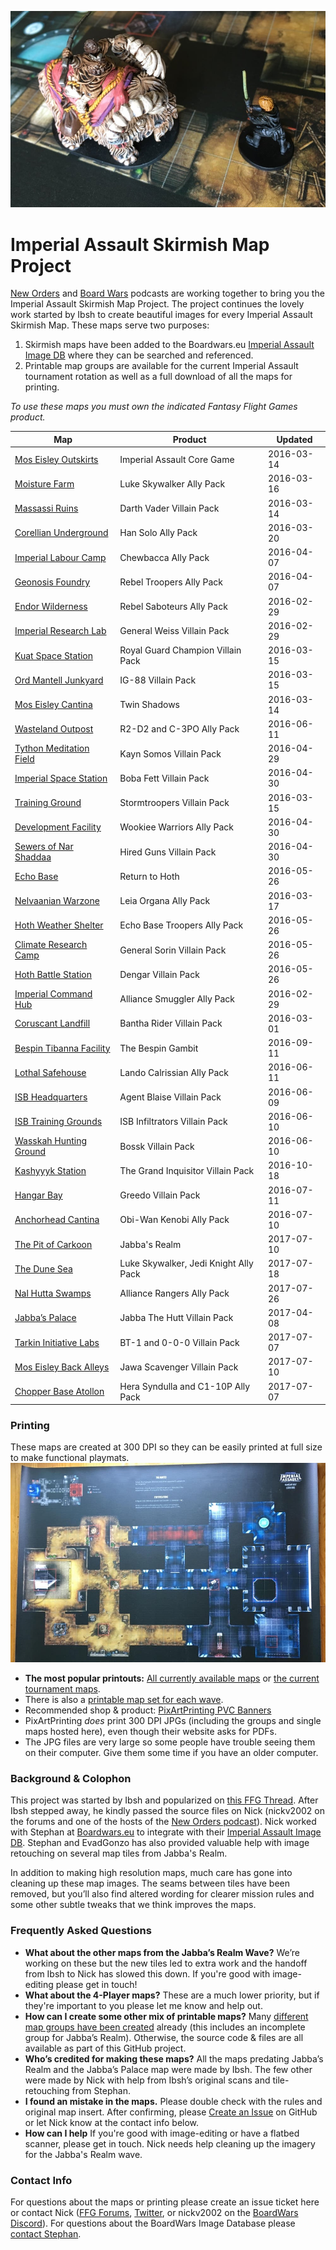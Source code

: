 ![detail map preview](web_images/map-preview.jpg)
# Imperial Assault Skirmish Map Project

[New Orders](https://neworders.xyz) and [Board Wars](http://boardwars.eu/) podcasts are working together to bring you the Imperial Assault Skirmish Map Project. The project continues the lovely work started by Ibsh to create beautiful images for every Imperial Assault Skirmish Map. These maps serve two purposes:

1. Skirmish maps have been added to the Boardwars.eu [Imperial Assault Image DB](http://cards.boardwars.eu/index.php?album=Skirmish-Maps) where they can be searched and referenced.
2. Printable map groups are available for the current Imperial Assault tournament rotation as well as a full download of all the maps for printing.

*To use these maps you must own the indicated Fantasy Flight Games product.*

| Map |Product| Updated |
|----|---|------|
|[Mos Eisley Outskirts](IA_Half-Res_Skirmish_Maps/01-halfres.jpg)|Imperial Assault Core Game|2016-03-14|
|[Moisture Farm](IA_Half-Res_Skirmish_Maps/02-halfres.jpg)|Luke Skywalker Ally Pack|2016-03-16|
|[Massassi Ruins](IA_Half-Res_Skirmish_Maps/03-halfres.jpg)|Darth Vader Villain Pack|2016-03-14|
|[Corellian Underground](IA_Half-Res_Skirmish_Maps/04-halfres.jpg)|Han Solo Ally Pack|2016-03-20|
|[Imperial Labour Camp](IA_Half-Res_Skirmish_Maps/05-halfres.jpg)|Chewbacca Ally Pack|2016-04-07|
|[Geonosis Foundry](IA_Half-Res_Skirmish_Maps/06-halfres.jpg)|Rebel Troopers Ally Pack|2016-04-07|
|[Endor Wilderness](IA_Half-Res_Skirmish_Maps/07-halfres.jpg)|Rebel Saboteurs Ally Pack|2016-02-29|
|[Imperial Research Lab](IA_Half-Res_Skirmish_Maps/08-halfres.jpg)|General Weiss Villain Pack|2016-02-29|
|[Kuat Space Station](IA_Half-Res_Skirmish_Maps/09-halfres.jpg)|Royal Guard Champion Villain Pack|2016-03-15|
|[Ord Mantell Junkyard](IA_Half-Res_Skirmish_Maps/10-halfres.jpg)|IG-88 Villain Pack|2016-03-15|
|[Mos Eisley Cantina](IA_Half-Res_Skirmish_Maps/11-halfres.jpg)|Twin Shadows|2016-03-14|
|[Wasteland Outpost](IA_Half-Res_Skirmish_Maps/12-halfres.jpg)|R2-D2 and C-3PO Ally Pack|2016-06-11|
|[Tython Meditation Field](IA_Half-Res_Skirmish_Maps/13-halfres.jpg)|Kayn Somos Villain Pack|2016-04-29|
|[Imperial Space Station](IA_Half-Res_Skirmish_Maps/14-halfres.jpg)|Boba Fett Villain Pack|2016-04-30|
|[Training Ground](IA_Half-Res_Skirmish_Maps/15-halfres.jpg)|Stormtroopers Villain Pack|2016-03-15|
|[Development Facility](IA_Half-Res_Skirmish_Maps/16-halfres.jpg)|Wookiee Warriors Ally Pack|2016-04-30|
|[Sewers of Nar Shaddaa](IA_Half-Res_Skirmish_Maps/17-halfres.jpg)|Hired Guns Villain Pack|2016-04-30|
|[Echo Base](IA_Half-Res_Skirmish_Maps/18-halfres.jpg)|Return to Hoth|2016-05-26|
|[Nelvaanian Warzone](IA_Half-Res_Skirmish_Maps/19-halfres.jpg)|Leia Organa Ally Pack|2016-03-17|
|[Hoth Weather Shelter](IA_Half-Res_Skirmish_Maps/20-halfres.jpg)|Echo Base Troopers Ally Pack|2016-05-26|
|[Climate Research Camp](IA_Half-Res_Skirmish_Maps/21-halfres.jpg)|General Sorin Villain Pack|2016-05-26|
|[Hoth Battle Station](IA_Half-Res_Skirmish_Maps/22-halfres.jpg)|Dengar Villain Pack|2016-05-26|
|[Imperial Command Hub](IA_Half-Res_Skirmish_Maps/23-halfres.jpg)|Alliance Smuggler Ally Pack|2016-02-29|
|[Coruscant Landfill](IA_Half-Res_Skirmish_Maps/24-halfres.jpg)|Bantha Rider Villain Pack|2016-03-01|
|[Bespin Tibanna Facility](IA_Half-Res_Skirmish_Maps/25-halfres.jpg)|The Bespin Gambit|2016-09-11|
|[Lothal Safehouse](IA_Half-Res_Skirmish_Maps/26-halfres.jpg)|Lando Calrissian Ally Pack|2016-06-11|
|[ISB Headquarters](IA_Half-Res_Skirmish_Maps/27-halfres.jpg)|Agent Blaise Villain Pack|2016-06-09|
|[ISB Training Grounds](IA_Half-Res_Skirmish_Maps/28-halfres.jpg)|ISB Infiltrators Villain Pack|2016-06-10|
|[Wasskah Hunting Ground](IA_Half-Res_Skirmish_Maps/29-halfres.jpg)|Bossk Villain Pack|2016-06-10|
|[Kashyyyk Station](IA_Half-Res_Skirmish_Maps/31-halfres.jpg)|The Grand Inquisitor Villain Pack|2016-10-18|
|[Hangar Bay](IA_Half-Res_Skirmish_Maps/32-halfres.jpg)|Greedo Villain Pack|2016-07-11|
|[Anchorhead Cantina](IA_Half-Res_Skirmish_Maps/30-halfres.jpg)|Obi-Wan Kenobi Ally Pack|2016-07-10|
|[The Pit of Carkoon](IA_Half-Res_Skirmish_Maps/33-halfres.jpg)|Jabba's Realm|2017-07-10|
|[The Dune Sea](IA_Half-Res_Skirmish_Maps/34-halfres.jpg)|Luke Skywalker, Jedi Knight Ally Pack|2017-07-18|
|[Nal Hutta Swamps](IA_Half-Res_Skirmish_Maps/35-halfres.jpg)|Alliance Rangers Ally Pack|2017-07-26|
|[Jabba’s Palace](IA_Half-Res_Skirmish_Maps/37-halfres.jpg)|Jabba The Hutt Villain Pack|2017-04-08|
|[Tarkin Initiative Labs](IA_Half-Res_Skirmish_Maps/38-halfres.jpg)|BT-1 and 0-0-0 Villain Pack|2017-07-07|
|[Mos Eisley Back Alleys](IA_Half-Res_Skirmish_Maps/39-halfres.jpg)|Jawa Scavenger Villain Pack|2017-07-10|
|[Chopper Base Atollon](IA_Half-Res_Skirmish_Maps/40-halfres.jpg)|Hera Syndulla and C1-10P Ally Pack|2017-07-07|

### Printing
These maps are created at 300 DPI so they can be easily printed at full size to make functional playmats.
![playmat photo](web_images/map-sample.jpg)

* **The most popular printouts:** [All currently available maps](https://github.com/nickv2002/Imperial-Assault-Skirmish-Map-Project/tree/master/Combined_IA_Map_Sheets/All2PlayerMaps) or [the current tournament maps](https://github.com/nickv2002/Imperial-Assault-Skirmish-Map-Project/tree/master/Combined_IA_Map_Sheets/TournamenRotationAnchorheadJabbaNalHutta).
* There is also a [printable map set for each wave](https://github.com/nickv2002/Imperial-Assault-Skirmish-Map-Project/tree/master/Combined_IA_Map_Sheets).
* Recommended shop & product: [PixArtPrinting PVC Banners](https://www.pixartprinting.com/signage/banners-mesh/pvc-banner/)
* PixArtPrinting *does* print 300 DPI JPGs (including the groups and single maps hosted here), even though their website asks for PDFs.
* The JPG files are very large so some people have trouble seeing them on their computer. Give them some time if you have an older computer.


### Background & Colophon
This project was started by Ibsh and popularized on [this FFG Thread](https://community.fantasyflightgames.com/topic/186906-pre-assembled-skirmish-maps/). After Ibsh stepped away, he kindly passed the source files on Nick (nickv2002 on the forums and one of the hosts of the [New Orders podcast](https://neworders.xyz/)). Nick worked with Stephan at [Boardwars.eu](http://boardwars.eu/) to integrate with their [Imperial Assault Image DB](http://cards.boardwars.eu/). Stephan and EvadGonzo has also provided valuable help with image retouching on several map tiles from Jabba's Realm.

In addition to making high resolution maps, much care has gone into cleaning up these map images. The seams between tiles have been removed, but you’ll also find altered wording for clearer mission rules and some other subtle tweaks that we think improves the maps.

### Frequently Asked Questions
* **What about the other maps from the Jabba’s Realm Wave?** We’re working on these but the new tiles led to extra work and the handoff from Ibsh to Nick has slowed this down. If you're good with image-editing please get in touch!
* **What about the 4-Player maps?** These are a much lower priority, but if they're important to you please let me know and help out.
* **How can I create some other mix of printable maps?** Many [different map groups have been created](https://github.com/nickv2002/Imperial-Assault-Skirmish-Map-Project/tree/master/Combined_IA_Map_Sheets) already (this includes an incomplete group for Jabba’s Realm). Otherwise, the source code & files are all available as part of this GitHub project.
* **Who’s credited for making these maps?** All the maps predating Jabba’s Realm and the Jabba’s Palace map were made by Ibsh. The few other were made by Nick with help from Ibsh’s original scans and tile-retouching from Stephan.
* **I found an mistake in the maps.** Please double check with the rules and original map insert. After confirming, please [Create an Issue](https://github.com/nickv2002/Imperial-Assault-Skirmish-Map-Project/issues/new) on GitHub or let Nick know at the contact info below.
* **How can I help** If you're good with image-editing or have a flatbed scanner, please get in touch. Nick needs help cleaning up the imagery for the Jabba's Realm wave.

### Contact Info
For questions about the maps or printing please create an issue ticket here or contact Nick ([FFG Forums](https://community.fantasyflightgames.com/profile/260007-nickv2002/), [Twitter](https://twitter.com/ianeworders), or nickv2002 on the [BoardWars Discord](http://discord.me/bweu)). For questions about the BoardWars Image Database please [contact Stephan](http://boardwars.eu/about/).
